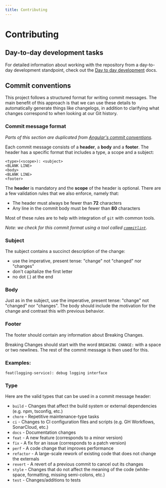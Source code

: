 ```yaml
---
title: Contributing
---
```


# Contributing

## Day-to-day development tasks

For detailed information about working with the repository from a day-to-day development standpoint,
check out the [Day to day development](./day-to-day-development.md) docs.

## Commit conventions

This project follows a structured format for writing commit messages. The main benefit of this
approach is that we can use these details to automatically generate things like changelogs, in
addition to clarifying what changes correspond to when looking at our Git history.

### Commit message format

_Parts of this section are duplicated from
[Angular's commit conventions](https://github.com/angular/angular/blob/master/CONTRIBUTING.md#-commit-message-guidelines)._

Each commit message consists of a **header**, a **body** and a **footer**. The header has a specific
format that includes a type, a scope and a subject:

```git
<type>(<scope>): <subject>
<BLANK LINE>
<body>
<BLANK LINE>
<footer>
```

The **header** is mandatory and the **scope** of the header is optional. There are a few validation
rules that we also enforce, namely that:

- The header must always be fewer than **72** characters
- Any line in the commit body must be fewer than **80** characters

Most of these rules are to help with integration of `git` with common tools.

_Note: we check for this commit format using a tool called
[`commitlint`](https://commitlint.js.org/#/)_.

### Subject

The subject contains a succinct description of the change:

- use the imperative, present tense: "change" not "changed" nor "changes"
- don't capitalize the first letter
- no dot (.) at the end

### Body

Just as in the subject, use the imperative, present tense: "change" not "changed" nor "changes". The
body should include the motivation for the change and contrast this with previous behavior.

### Footer

The footer should contain any information about Breaking Changes.

Breaking Changes should start with the word `BREAKING CHANGE:` with a space or two newlines. The
rest of the commit message is then used for this.

### Examples:

`feat(logging-service): debug logging interface`

### Type

Here are the valid types that can be used in a commit message header:

- `build` - Changes that affect the build system or external dependencies (e.g. npm, tsconfig, etc.)
- `chore` - Repetitive maintenance-type tasks
- `ci` - Changes to CI configuration files and scripts (e.g. GH Workflows, SonarCloud, etc.)
- `docs` - Documentation changes
- `feat` - A new feature (corresponds to a minor version)
- `fix` - A fix for an issue (corresponds to a patch version)
- `perf` - A code change that improves performance
- `refactor` - A large-scale rework of existing code that does not change the externals
- `revert` - A revert of a previous commit to cancel out its changes
- `style` - Changes that do not affect the meaning of the code (white-space, formatting, missing
  semi-colons, etc.)
- `test` - Changes/additions to tests

